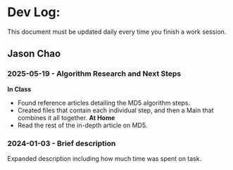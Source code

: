 # Dev Log:

This document must be updated daily every time you finish a work session.

## Jason Chao

### 2025-05-19 - Algorithm Research and Next Steps
**In Class**  
 - Found reference articles detailing the MD5 algorithm steps.
 - Created files that contain each individual step, and then a Main that combines it all together.
**At Home**
 - Read the rest of the in-depth article on MD5.

### 2024-01-03 - Brief description
Expanded description including how much time was spent on task.
